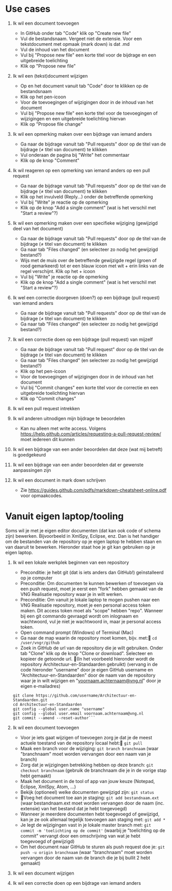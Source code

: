 # Use cases
1. Ik wil een document toevoegen
	* In GitHub onder tab "Code" klik op "Create new file"
	* Vul de bestandsnaam. Vergeet niet de extensie. Voor een tekstdocument met opmaak (mark down) is dat .md
	* Vul de inhoud van het document
	* Vul bij "Propose new file" een korte titel voor de bijdrage en een uitgebreide toelichting
	* Klik op "Propose new file"

2. Ik wil een (tekst)document wijzigen
	* Op en het document vanuit tab "Code" door te klikken op de bestandsnaam
	* Klik op het pen-icoon
	* Voor de toevoegingen of wijzigingen door in de inhoud van het document
	* Vul bij "Propose new file" een korte titel voor de toevoegingen of wijzigingen en een uitgebreide toelichting hiervan
	* Klik op "Propose file change"

3. Ik wil een opmerking maken over een bijdrage van iemand anders
	* Ga naar de bijdrage vanuit tab "Pull requests" door op de titel van de bijdrage (≠ titel van document) te klikken
	* Vul onderaan de pagina bij "Write" het commentaar
	* Klik op de knop "Comment"

4. Ik wil reageren op een opmerking van iemand anders op een pull request
	* Ga naar de bijdrage vanuit tab "Pull requests" door op de titel van de bijdrage (≠ titel van document) te klikken
	* Klik op het invulveld (Reply…) onder de betreffende opmerking
	* Vul bij "Write" je reactie op de opmerking
	* Klik op de knop "Add a single comment" (wat is het verschil met "Start a review"?)

5. Ik wil een opmerking maken over een specifieke wijziging (gewijzigd deel van het document)
	* Ga naar de bijdrage vanuit tab "Pull requests" door op de titel van de bijdrage (≠ titel van document) te klikken
	* Ga naar tab "Files changed" (en selecteer zo nodig het gewijzigd bestand?)
	* Wijs met de muis over de betreffende gewijzigde regel (groen of rood gemarkeerd) tot er een blauw icoon met wit + erin links van de regel verschijnt. Klik op het + icoon
	* Vul bij "Write" je reactie op de opmerking
	* Klik op de knop "Add a single comment" (wat is het verschil met "Start a review"?)

6. Ik wel een correctie doorgeven (doen?) op een bijdrage (pull request) van iemand anders
	* Ga naar de bijdrage vanuit tab "Pull requests" door op de titel van de bijdrage (≠ titel van document) te klikken
	* Ga naar tab "Files changed" (en selecteer zo nodig het gewijzigd bestand?)

7. Ik wil een correctie doen op een bijdrage (pull request) van mijzelf
	* Ga naar de bijdrage vanuit tab "Pull request" door op de titel van de bijdrage (≠ titel van document) te klikken
	* Ga naar tab "Files changed" (en selecteer zo nodig het gewijzigd bestand?)
	* Klik op het pen-icoon
	* Voor de toevoegingen of wijzigingen door in de inhoud van het document
	* Vul bij "Commit changes" een korte titel voor de correctie en een uitgebreide toelichting hiervan
	* Klik op "Commit changes"

8. Ik wil een pull request intrekken

9. Ik wil anderen uitnodigen mijn bijdrage te beoordelen
	* Kan nu alleen met write access. Volgens https://help.github.com/articles/requesting-a-pull-request-review/ moet iedereen dit kunnen

10. Ik wil een bijdrage van een ander beoordelen dat deze (wat mij betreft) is goedgekeurd
11. Ik wil een bijdrage van een ander beoordelen dat er gewenste aanpassingen zijn

12. Ik wil een document in mark down schrijven
	* Zie https://guides.github.com/pdfs/markdown-cheatsheet-online.pdf voor opmaakcodes.

# Vanuit eigen laptop/tooling
Soms wil je met je eigen editor documenten (dat kan ook code of schema zijn) bewerken. Bijvoorbeeld in XmlSpy, Eclipse, enz. Dan is het handiger om de bestanden van de repository op je eigen laptop te hebben staan en van daaruit te bewerken. Hieronder staat hoe je git kan gebruiken op je eigen laptop.

1. Ik wil een lokale werkplek beginnen van een repository
	* Preconditie: je hebt git (dat is iets anders dan GitHub!) geïnstalleerd op je computer
	* Preconditie: Om documenten te kunnen bewerken of toevoegen via een push request, moet je eerst een "fork" hebben gemaakt van de VNG Realisatie repository waar je in wilt werken.
	* Preconditie: 	Om vanuit je lokale laptop te mogen pushen naar een VNG Realisatie repository, moet je een personal access token maken. Dit access token moet als "scope" hebben "repo".
	Wanneer bij een git commando gevraagd wordt om inlognaam en wachtwoord, vul je niet je wachtwoord in, maar je personal access token.
	* Open command prompt (Windows) of Terminal (Mac)
	* Ga naar de map waarin de repository moet komen, bijv. met:
  `cd /user/vngr/github`
	* Zoek in GitHub de url van de repository die je wilt gebruiken. Onder tab "Clone" klik op de knop "Clone or download". Selecteer en kopieer de getoonde url. (In het voorbeeld hieronder wordt de repository Architectuur-en-Standaarden gebruikt)
	(vervang in de code hieronder "username" door je eigen GitHub username en "Architectuur-en-Standaarden" door de naam van de repository waar je in wilt wijzigen en "voornaam.achternaam@vng.nl" door je eigen e-mailadres)

	```git init
	git clone https://github.com/username/Architectuur-en-Standaarden.git
	cd Architectuur-en-Standaarden
	git config --global user.name "username"
	git config --global user.email voornaam.achternaam@vng.nl
	git commit --amend --reset-author```

2. Ik wil een document toevoegen
	* Voor je iets gaat wijzigen of toevoegen zorg je dat je de meest actuele toestand van de repository locaal hebt:
	`git pull`
	* Maak een branch voor de wijziging:
	`git branch branchnaam`
	(waar "branchnaam" moet worden vervangen door een naam van je branch)
	* Zorg dat je wijzigingen betrekking hebben op deze branch:
	`git checkout branchnaam`
	(gebruik de branchnaam die je in de vorige stap hebt gemaakt)
	* Maak het document in de tool of app van jouw keuze (Notepad, Eclipse, XmlSpy, Atom, …)
	* Bekijk (optioneel) welke documenten gewijzigd zijn:
	`git status`
	* Voeg het document toe aan je staging:
	`git add bestandnaam.ext`
	(waar bestandnaam.ext moet worden vervangen door de naam (inc. extensie) van het bestand dat je hebt toegevoegd)
	* Wanneer je meerdere documenten hebt toegevoegd of gewijzigd, kan je ze ook allemaal tegelijk toevoegen aan staging met:
	`git add *`
	* Je legt de wijzigingen vast in je lokale master branch met:
	`git commit -m 'toelichting op de commit'`
	(waarbij je "toelichting op de commit" vervangt door een omschrijving van wat je hebt toegevoegd of gewijzigd)
	* Om het document naar GitHub te sturen als push request doe je:
	`git push -u origin branchnaam`
	(waar "branchnaam" moet worden vervangen door de naam van de branch die je bij bullit 2 hebt gemaakt)
3. Ik wil een document wijzigen
4. Ik wil een correctie doen op een bijdrage van iemand anders
